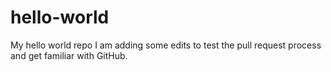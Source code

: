 # hello-world
My hello world repo
I am adding some edits to test the pull request process and get familiar with GitHub.
